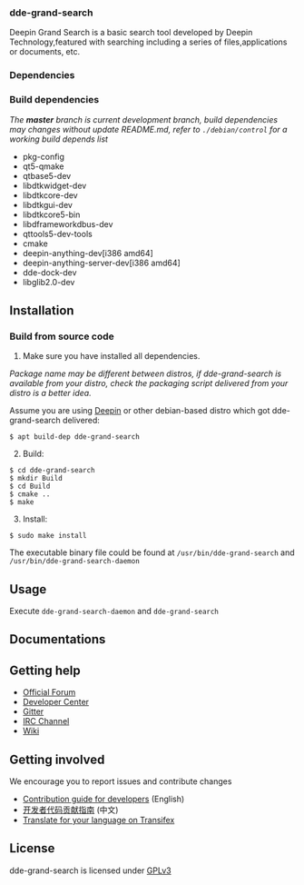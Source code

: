 ### dde-grand-search

Deepin Grand Search is a basic search tool developed by Deepin Technology,featured with searching including a series of files,applications or documents, etc.

### Dependencies

### Build dependencies

_The **master** branch is current development branch, build dependencies may changes without update README.md, refer to `./debian/control` for a working build depends list_

* pkg-config
* qt5-qmake
* qtbase5-dev
* libdtkwidget-dev
* libdtkcore-dev
* libdtkgui-dev
* libdtkcore5-bin
* libdframeworkdbus-dev
* qttools5-dev-tools
* cmake
* deepin-anything-dev[i386 amd64]
* deepin-anything-server-dev[i386 amd64]
* dde-dock-dev
* libglib2.0-dev

## Installation

### Build from source code

1. Make sure you have installed all dependencies.

_Package name may be different between distros, if dde-grand-search is available from your distro, check the packaging script delivered from your distro is a better idea._

Assume you are using [Deepin](https://distrowatch.com/table.php?distribution=deepin) or other debian-based distro which got dde-grand-search delivered:

``` shell
$ apt build-dep dde-grand-search
```

2. Build:
```
$ cd dde-grand-search
$ mkdir Build
$ cd Build
$ cmake ..
$ make
```

3. Install:
```
$ sudo make install
```

The executable binary file could be found at `/usr/bin/dde-grand-search` and `/usr/bin/dde-grand-search-daemon` 

## Usage

Execute `dde-grand-search-daemon` and `dde-grand-search`

## Documentations


## Getting help

 - [Official Forum](https://bbs.deepin.org/)
 - [Developer Center](https://github.com/linuxdeepin/developer-center)
 - [Gitter](https://gitter.im/orgs/linuxdeepin/rooms)
 - [IRC Channel](https://webchat.freenode.net/?channels=deepin)
 - [Wiki](https://wiki.deepin.org/)

## Getting involved

We encourage you to report issues and contribute changes

 - [Contribution guide for developers](https://github.com/linuxdeepin/developer-center/wiki/Contribution-Guidelines-for-Developers-en) (English)
 - [开发者代码贡献指南](https://github.com/linuxdeepin/developer-center/wiki/Contribution-Guidelines-for-Developers) (中文)
 - [Translate for your language on Transifex](https://www.transifex.com/linuxdeepin/deepin-file-manager/)


## License

dde-grand-search is licensed under [GPLv3](LICENSE)

